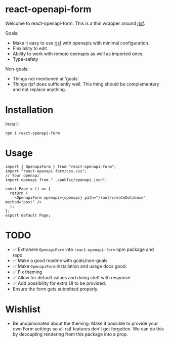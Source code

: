 # react-openapi-form

Welcome to react-openapi-form. This is a thin wrapper around [rjsf](https://github.com/rjsf-team/react-jsonschema-form).

Goals:

- Make it easy to use [rjsf](https://github.com/rjsf-team/react-jsonschema-form) with openapis with minimal configuration.
- Flexibility to edit
- Ability to work with remote openapis as well as imported ones.
- Type-safety

Non-goals:

- Things not mentioned at 'goals'.
- Things rjsf does sufficiently well. This thing should be complementary and not replace anything.

# Installation

Install:

`npm i react-openapi-form`

# Usage

```tsx
import { OpenapiForm } from "react-openapi-form";
import "react-openapi-form/css.css";
// Your openapi
import openapi from "../public/openapi.json";

const Page = () => {
  return (
    <OpenapiForm openapi={openapi} path="/root/createDatabase" method="post" />
  );
};
export default Page;
```

# TODO

- ✅ Extrahere `OpenapiForm` into `react-openapi-form` npm package and repo.
- ✅ Make a good readme with goals/non-goals
- ✅ Make `OpenapiForm` installation and usage docs good.
- ✅ Fix theming
- ✅ Allow for default values and doing stuff with response
- ✅ Add possibility for extra UI to be provided.
- Ensure the form gets submitted properly.

# Wishlist

- Be unopinionated about the theming: Make it possible to provide your own Form settings so all rsjf features don't get forgotten. We can do this by decoupling rendering from this package into a prop.
